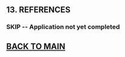 ## 13. REFERENCES

### SKIP -- Application not yet completed

## [BACK TO MAIN](https://github.com/MilitaryMobile/xd-regression-test/blob/master/README.md)
